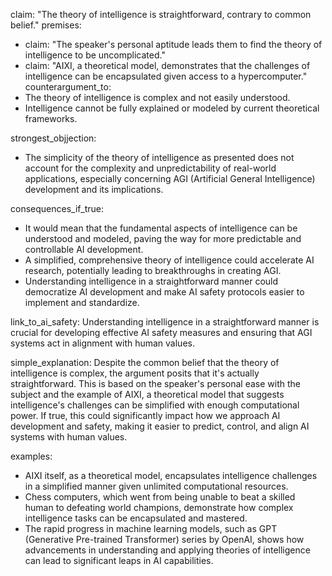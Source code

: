 claim: "The theory of intelligence is straightforward, contrary to common belief."
premises:
  - claim: "The speaker's personal aptitude leads them to find the theory of intelligence to be uncomplicated."
  - claim: "AIXI, a theoretical model, demonstrates that the challenges of intelligence can be encapsulated given access to a hypercomputer."
counterargument_to:
  - The theory of intelligence is complex and not easily understood.
  - Intelligence cannot be fully explained or modeled by current theoretical frameworks.

strongest_objjection:
  - The simplicity of the theory of intelligence as presented does not account for the complexity and unpredictability of real-world applications, especially concerning AGI (Artificial General Intelligence) development and its implications.

consequences_if_true:
  - It would mean that the fundamental aspects of intelligence can be understood and modeled, paving the way for more predictable and controllable AI development.
  - A simplified, comprehensive theory of intelligence could accelerate AI research, potentially leading to breakthroughs in creating AGI.
  - Understanding intelligence in a straightforward manner could democratize AI development and make AI safety protocols easier to implement and standardize.

link_to_ai_safety: Understanding intelligence in a straightforward manner is crucial for developing effective AI safety measures and ensuring that AGI systems act in alignment with human values.

simple_explanation: Despite the common belief that the theory of intelligence is complex, the argument posits that it's actually straightforward. This is based on the speaker's personal ease with the subject and the example of AIXI, a theoretical model that suggests intelligence's challenges can be simplified with enough computational power. If true, this could significantly impact how we approach AI development and safety, making it easier to predict, control, and align AI systems with human values.

examples:
  - AIXI itself, as a theoretical model, encapsulates intelligence challenges in a simplified manner given unlimited computational resources.
  - Chess computers, which went from being unable to beat a skilled human to defeating world champions, demonstrate how complex intelligence tasks can be encapsulated and mastered.
  - The rapid progress in machine learning models, such as GPT (Generative Pre-trained Transformer) series by OpenAI, shows how advancements in understanding and applying theories of intelligence can lead to significant leaps in AI capabilities.